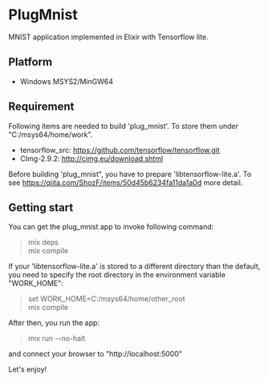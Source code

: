 # PlugMnist

MNIST application implemented in Elixir with Tensorflow lite.

## Platform
- Windows MSYS2/MinGW64

## Requirement

Following items are needed to build 'plug_mnist'. To store them under "C:/msys64/home/work".

- tensorflow_src: https://github.com/tensorflow/tensorflow.git
- CImg-2.9.2:     http://cimg.eu/download.shtml

Before building 'plug_mnist", you have to prepare 'libtensorflow-lite.a'.
To see https://qiita.com/ShozF/items/50d45b6234fa11da1a0d more detail.

## Getting start
You can get the plug_mnist app to invoke following command:

> mix deps<br>
mix compile

If your 'libtensorflow-lite.a' is stored to a different directory than the default,
you need to specify the root directory in the environment variable "WORK_HOME":

> set WORK_HOME=C:/msys64/home/other_root<br>
mix compile

After then, you run the app:

> mix run --no-halt

and connect your browser to "http://localhost:5000"

Let's enjoy!
